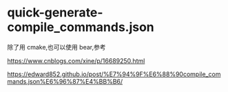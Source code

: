 # quick-generate-compile_commands.json
除了用 cmake,也可以使用 bear,参考

https://www.cnblogs.com/xine/p/16689250.html

https://edward852.github.io/post/%E7%94%9F%E6%88%90compile_commands.json%E6%96%87%E4%BB%B6/
